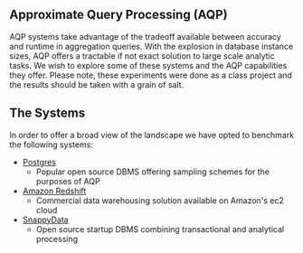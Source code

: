 ## Approximate Query Processing (AQP)

AQP systems take advantage of the tradeoff available between accuracy and runtime in aggregation queries. With the explosion in database instance sizes, AQP offers a tractable if not exact solution to large scale analytic tasks. We wish to explore some of these systems and the AQP capabilities they offer. Please note, these experiments were done as a class project and the results should be taken with a grain of salt.

## The Systems

In order to offer a broad view of the landscape we have opted to benchmark the following systems:
* [Postgres](https://www.postgresql.org/)
  * Popular open source DBMS offering sampling schemes for the purposes of AQP
* [Amazon Redshift](https://aws.amazon.com/redshift/)
  * Commercial data warehousing solution available on Amazon's ec2 cloud
* [SnappyData](https://www.snappydata.io/)
  * Open source startup DBMS combining transactional and analytical processing
